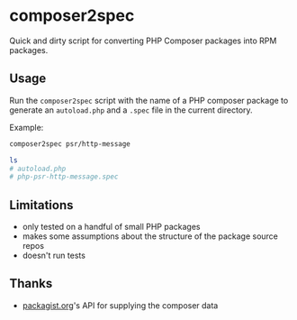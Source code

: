 # composer2spec

Quick and dirty script for converting PHP Composer packages into RPM packages.

## Usage

Run the `composer2spec` script with the name of a PHP composer package to
generate an `autoload.php` and a `.spec` file in the current directory.

Example:

```bash
composer2spec psr/http-message

ls
# autoload.php
# php-psr-http-message.spec
```

## Limitations

* only tested on a handful of small PHP packages
* makes some assumptions about the structure of the package source repos
* doesn't run tests

## Thanks

* [packagist.org](packagist.org)'s API for supplying the composer data

